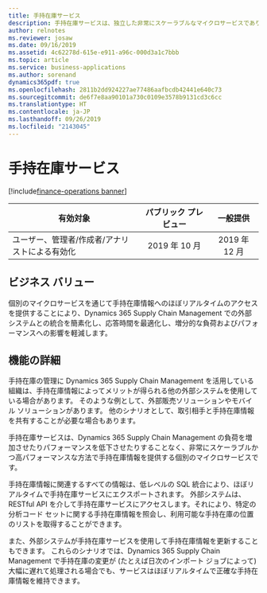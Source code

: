 ```yaml
---
title: 手持在庫サービス
description: 手持在庫サービスは、独立した非常にスケーラブルなマイクロサービスであり、Dynamics 365 Supply Chain Management の手持ち在庫情報を外部システムで利用できるようにします。これにより、外部システムとの統合が簡素化され、手持在庫情報にほぼリアルタイムでアクセスする必要がある新しいシナリオが可能になります。
author: relnotes
ms.reviewer: josaw
ms.date: 09/16/2019
ms.assetid: 4c62278d-615e-e911-a96c-000d3a1c7bbb
ms.topic: article
ms.service: business-applications
ms.author: sorenand
dynamics365pdf: true
ms.openlocfilehash: 2811b2dd924227ae77486aafbcdb42441e640c73
ms.sourcegitcommit: de6f7e8aa90101a730c0109e3578b9131cd3c6cc
ms.translationtype: HT
ms.contentlocale: ja-JP
ms.lasthandoff: 09/26/2019
ms.locfileid: "2143045"
---
```

# <a name="inventory-on-hand-service"></a>手持在庫サービス
[!include[finance-operations banner](../includes/finance-operations.md)]

| 有効対象    |  パブリック プレビュー | 一般提供 | 
| ---------- | :----------: |:----------: |
|ユーザー、管理者/作成者/アナリストによる有効化|2019 年 10 月| 2019 年 12 月|


## <a name="business-value"></a>ビジネス バリュー
<!-- bv start -->
個別のマイクロサービスを通じて手持在庫情報へのほぼリアルタイムのアクセスを提供することにより、Dynamics 365 Supply Chain Management での外部システムとの統合を簡素化し、応答時間を最適化し、増分的な負荷およびパフォーマンスへの影響を軽減します。

<!-- bv end -->



## <a name="feature-details"></a>機能の詳細
<!--feature detail start -->
手持在庫の管理に Dynamics 365 Supply Chain Management を活用している組織は、手持在庫情報によってメリットが得られる他の外部システムを使用している場合があります。 そのような例として、外部販売ソリューションやモバイル ソリューションがあります。 他のシナリオとして、取引相手と手持在庫情報を共有することが必要な場合もあります。 

手持在庫サービスは、Dynamics 365 Supply Chain Management の負荷を増加させたりパフォーマンスを低下させたりすることなく、非常にスケーラブルかつ高パフォーマンスな方法で手持在庫情報を提供する個別のマイクロサービスです。 

手持在庫情報に関連するすべての情報は、低レベルの SQL 統合により、ほぼリアルタイムで手持在庫サービスにエクスポートされます。 外部システムは、RESTful API を介して手持在庫サービスにアクセスします。それにより、特定の分析コード セットに関する手持在庫情報を照会し、利用可能な手持在庫の位置のリストを取得することができます。

また、外部システムが手持在庫サービスを使用して手持在庫情報を更新することもできます。 これらのシナリオでは、Dynamics 365 Supply Chain Management で手持在庫の変更が (たとえば日次のインポート ジョブによって) 大幅に遅れて処理される場合でも、サービスはほぼリアルタイムで正確な手持在庫情報を維持できます。
<!--feature detail end -->











